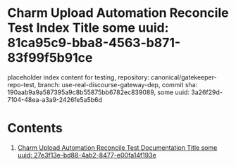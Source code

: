 # Charm Upload Automation Reconcile Test Index Title some uuid: 81ca95c9-bba8-4563-b871-83f99f5b91ce
 placeholder index content for testing,  repository: canonical/gatekeeper-repo-test,  branch: use-real-discourse-gateway-dep,  commit sha: 190aab9a9a587395a9c8b55875bb6782ec839089,  some uuid: 3a26f29d-7104-48ea-a3a9-2426fe5a5b6d

# Contents

1. [Charm Upload Automation Reconcile Test Documentation Title some uuid: 27e3f13e-bd88-4ab2-8477-e00fa14f193e](doc.md)